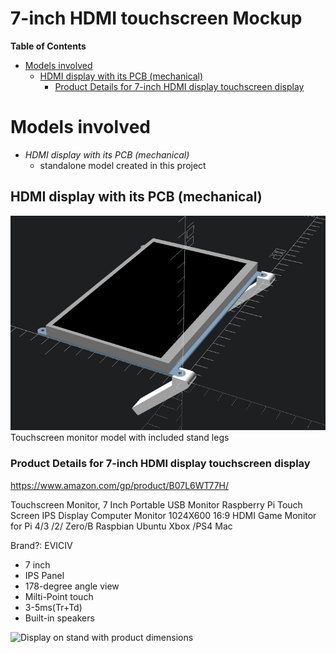 
7-inch HDMI touchscreen Mockup
==================================================================================

<!-- markdown-toc start - Don't edit this section. Run M-x markdown-toc-refresh-toc -->

**Table of Contents**

-	[Models involved](#models-involved)
	-	[HDMI display with its PCB (mechanical)](#hdmi-display-with-its-pcb-mechanical)
		-	[Product Details for 7-inch HDMI display touchscreen display](#product-details-for-7-inch-hdmi-display-touchscreen-display)

<!-- markdown-toc end -->

Models involved
===============

-	*HDMI display with its PCB (mechanical)*
	-	standalone model created in this project

HDMI display with its PCB (mechanical)
--------------------------------------


![Touchscreen monitor model with included stand legs](../img/monitor_mockup_with_incl_stand.png)Touchscreen monitor model with included stand legs


### Product Details for 7-inch HDMI display touchscreen display

https://www.amazon.com/gp/product/B07L6WT77H/

Touchscreen Monitor, 7 Inch Portable USB Monitor Raspberry Pi Touch Screen IPS Display Computer Monitor 1024X600 16:9 HDMI Game Monitor for Pi 4/3 /2/ Zero/B Raspbian Ubuntu Xbox /PS4 Mac

Brand?: EVICIV

-	7 inch
-	IPS Panel
-	178-degree angle view
-	Milti-Point touch
-	3-5ms(Tr+Td)
-	Built-in speakers

![Display on stand with product dimensions](img/7_inch_hdmi_touchscreen_on_stand.jpg)
